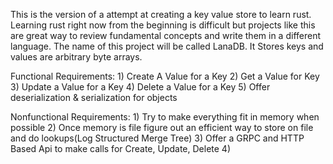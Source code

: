This is the version of a attempt at creating a key value store to learn rust.
Learning rust right now from the beginning is difficult but projects like this are great way to review fundamental concepts and write them in a different language. The name of this project will be called LanaDB. It Stores keys and values are arbitrary byte arrays.

Functional Requirements:
    1) Create A Value for a Key
    2) Get a Value for  Key
    3) Update a Value for a  Key
    4) Delete a Value for a Key
    5) Offer deserialization & serialization for objects

Nonfunctional Requirements:
    1) Try to make everything fit in memory when possible
    2) Once memory is file figure out an efficient way to store on file and do lookups(Log Structured Merge Tree)
    3) Offer a GRPC and HTTP Based Api to make calls for Create, Update, Delete
    4) 


